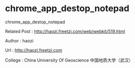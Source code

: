 chrome_app_destop_notepad
=========================

chrome_app_destop_notepad

Related Post : http://haozi.freetzi.com/web/webkit/519.html

Author : haozi

Url : http://haozi.freetzi.com

College : China University Of Geoscience 中国地质大学（武汉）
